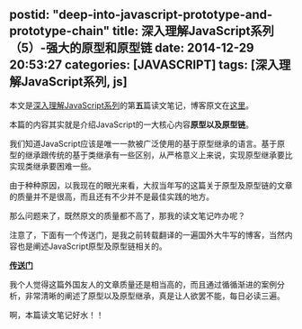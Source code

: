 postid: "deep-into-javascript-prototype-and-prototype-chain"
title: 深入理解JavaScript系列（5）-强大的原型和原型链
date: 2014-12-29 20:53:27
categories: [JAVASCRIPT]
tags: [深入理解JavaScript系列, js]
---

本文是[深入理解JavaScript系列](http://blog.gejiawen.com/2014/11/13/deep-into-javascript-series/)的第**五**篇读文笔记，博客原文在[这里](http://www.cnblogs.com/TomXu/archive/2012/01/05/2305453.html)。

本篇的内容其实就是介绍JavaScript的一大核心内容**原型以及原型链**。

我们知道JavaScript应该是唯一一款被广泛使用的基于原型继承的语言。基于原型的继承跟传统的基于类继承有一些区别，从严格意义上来说，实现原型继承要比实现类继承要困难一些。

由于种种原因，以我现在的眼光来看，大叔当年写的这篇关于原型及原型链的文章的质量并不是很高，而且还有不少并不是最佳实践的地方。

那么问题来了，既然原文的质量都不高了，那我的读文笔记咋办呢？

注意了，下面有一个传送门，是我之前转载翻译的一遍国外大牛写的博客，当然内容也是阐述JavaScript原型及原型链相关的。

[**传送门**](http://blog.gejiawen.com/2014/10/16/prototype-inherit-in-javascript/)

我个人觉得这篇外国友人的文章质量还是相当高的，而且通过循循渐进的案例分析，非常清晰的阐述了原型以及原型继承，真是让人欲罢不能，每日必读三遍。

啊，本篇读文笔记好水！！

